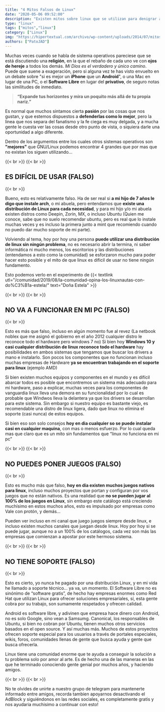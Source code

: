 ```yaml
---
title: "4 Mitos Falsos de Linux"
date: "2020-05-06 09:52:00"
description: "Existen mitos sobre linux que se utilizan para denigrar a este sistema, hoy desmentimos 4 de los más usados..."
type: "linux"
tags: ["mitos","linux"]
category: ["Linux"]
img: "https://hipertextual.com/archivo/wp-content/uploads/2014/07/mitos-sobre-linux-portada.jpg"
authors: ["PatoJAD"]
---
```


Muchas veces cuando se habla de sistema operativos pareciese que se está discutiendo una **religión**, en la que el rebaño de cada uno ve con **ojos de hereje** a todos los demás. *Mi Dios es el verdadero y único camino*. Puede que suene a exageración, pero si alguna vez te has visto envuelto en un debate sobre "si es mejor un **iPhone** que un **Android**", o una Mac en lugar de una PC, o el **Software Libre** en lugar del **privativo**, de seguro notas las similitudes de inmediato.

> **“Expande tus horizontes y mira un poquito más allá de tu propia nariz.”**

Es normal que muchos sintamos cierta **pasión** por las cosas que nos gustan, y que estemos dispuestos a **defenderlas como lo mejor**, pero la linea que nos separa del fanatismo y la fe ciega es muy delgada, y a mucha gente le cuesta ver las cosas desde otro punto de vista, o siquiera darle una oportunidad a algo diferente.

Dentro de los argumentos entre los cuales otros sistemas operativos son **"mejores"** que GNU/Linux podemos encontrar 4 grandes que por mas que no existan los siguen utilizando...

{{< br >}}
{{< br >}}

## ES DIFÍCIL DE USAR (**FALSO**)

{{< br >}}

Bueno, esto es relativamente falso. Ha de ser real si **a mi hijo de 7 años le digo que instale arch**, o mi abuela, pero entendamos que **existe una distribución de Linux para cada necesidad**, y para mi hijo y/o mi abuela existen distros como Deepin, Zorin, MX, o incluso Ubuntu (Quien me conoce, sabe que no suelo recomendar ubuntu, pero es real que lo instale muchas veces y es incluso la primera junto a mint que recomiendo cuando no puedo dar mucho soporte de mi parte).

Volviendo al tema, hoy por hoy una persona **puede utilizar una distribución de linux sin ningún problema**, no es necesario abrir la termina, ni saber informática ni mucho menos, los escritorios y las distribuciones (entendamos a esto como la comunidad) se esforzaron mucho para poder hacer esto posible y el mito de que linux es dificil de usar no tiene ningún fundamento.

Esto podemos verlo en el experimento de {{< textlink utl="/comunidad/2019/08/la-comunidad-opina-los-linuxnautas-con-do%C3%B1a-estela/" text="Doña Estela" >}}

{{< br >}}
{{< br >}}

## NO VA A FUNCIONAR EN MI PC (**FALSO**)

{{< br >}}

Esto es más que falso, incluso en algún momento fue al revez (La netbook noblex que me asignó el gobierno en el año 2012 cualquier distro le reconoce todo el hardware pero windows 7 no) Si bien hoy **Windows 10 y casi cualquier distribución de linux reconoce todo el hardware** hay posibilidades en ambos sistemas que tengamos que buscar los drivers a mano e instalarlo. Son pocos los componentes que no funcionan incluso muchas empresas de Hardware **ya se encuentran trabajando en el soporte para linux** (ejemplo AMD)

Si bien existen muchos equipos y componentes en el mundo y es difícil abarcar todos es posible que encontremos un sistema más adecuado para mi hardware, paso a explicar, muchas veces para los componentes de vanguardia linux lleva una demora en su funcionalidad por lo cual es probable que Windwos lleva la delantera ya que los drivers se desarrollan para este sistema. Sin embargo si nuestro equipo es bastante viejo, es recomendable una distro de linux ligera, dado que linux no elimina el soporte (casi nunca) de estos equipos.

Si bien eso son solo consejos **hoy en dia cualquier so se puede instalar casi en cualquier maquina**, con mas o menos esfuerzo. Por lo cual queda mas que claro que es un mito sin fundamentos que “linux no funciona en mi pc”

{{< br >}}
{{< br >}}

## NO PUEDES PONER JUEGOS (**FALSO**)

{{< br >}}

Esto es mucho más que falso, **hoy en día existen muchos juegos nativos para linux**, incluso muchos proyectos que portan y configuran por vos juegos que no están nativos. Es una realidad que **no se pueden jugar al 100% de los juegos en Linux**, sin embargo este catálogo está creciendo muchísimo en estos muchos años, esto es impulsado por empresas como Vale con protón, y demás…

Pueden ver incluso en mi canal que juego juegos siempre desde linux, e incluso existen muchos canales que juegan desde linux. Hoy por hoy si se puede jugar, aunque no a un 100% de los catálogos, cada vez son más las empresas que comienzan a apostar por este hermoso sistema.

{{< br >}}
{{< br >}}

## NO TIENE SOPORTE (**FALSO**)

{{< br >}}

Esto es cierto, yo nunca he pagado por una distribución Linux, y en mi vida he llamado a soporte técnico… ya va, un momento. El Software Libre no es sinónimo de “software gratis”, de hecho hay empresas enormes como Red Hat que utilizan Linux para ofrecer soluciones empresariales, sí, esta gente cobra por su trabajo, son sumamente respetados y ofrecen calidad.

Android es software libre, y adivinen que empresa hace dinero con Android, no es solo Google, sino vean a Samsumg. Canonical, los responsables de Ubuntu, si bien no cobran por Ubuntu, tienen muchos otros servicios basados en el open source. Y así muchas más. Muchos de estos proyectos ofrecen soporte especial para los usuarios a través de portales especiales, wikis, foros, comunidades llenas de gente que busca ayuda y gente que busca ofrecerla.

Linux tiene una comunidad enorme que te ayuda a conseguir la solución a tu problema solo por amor al arte. Es de hecho una de las maneras en las que he terminado conociendo gente genial por muchos años, y haciendo amigos.

{{< br >}}
{{< br >}}

No te olvides de unirte a nuestro grupo de telegram para mantenerte informado entre amigos, recorda tambien apoyarnos desactivando el AdBlock y siguiéndonos en las redes sociales, es completamente gratis y nos ayudaria muchisimo a continuar con esto! 
